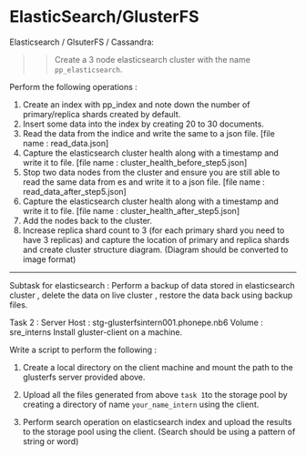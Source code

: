 # ElasticSearch/GlusterFS
Elasticsearch / GlsuterFS / Cassandra:
>> Create a 3 node elasticsearch cluster with the name `pp_elasticsearch`.

Perform the following operations : 

1. Create an index with pp_index and note down the number of primary/replica shards created by default.
2. Insert some data into the index by creating 20 to 30 documents. 
3. Read the data from the indice and write the same to a json file. [file name : read_data.json]
4. Capture the elasticsearch cluster health along with a timestamp and write it to file. [file name : cluster_health_before_step5.json]
5. Stop two data nodes from the cluster and ensure you are still able to read the same data from es and write it to a json file. [file name : read_data_after_step5.json]
6. Capture the elasticsearch cluster health along with a timestamp and write it to file. [file name : cluster_health_after_step5.json]
7. Add the nodes back to the cluster.
8. Increase replica shard count to 3 (for each primary shard you need to have 3 replicas) and capture the location of primary and replica shards and create cluster structure diagram. (Diagram should be converted to image format)
- - - - - 
Subtask for elasticsearch : 
Perform a backup of data stored in elasticsearch cluster , delete the data on live cluster , restore the data back using backup files.

Task 2 :
Server Host : stg-glusterfsintern001.phonepe.nb6
Volume : sre_interns
Install gluster-client on a machine. 

Write a script to perform the following : 

1. Create a local directory on the client machine and mount the path to the glusterfs server provided above.

2. Upload all the files generated from above `task 1`to the storage pool by creating a directory of name `your_name_intern` using the client.

3. Perform search operation on elasticsearch index and upload the results to the storage pool using the client. (Search should be using a pattern of string or word)
